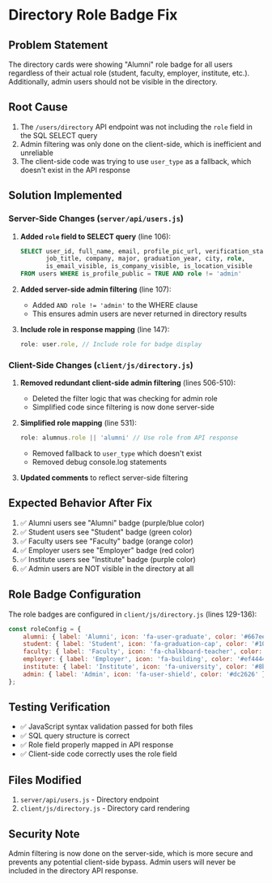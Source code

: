 # Directory Role Badge Fix

## Problem Statement
The directory cards were showing "Alumni" role badge for all users regardless of their actual role (student, faculty, employer, institute, etc.). Additionally, admin users should not be visible in the directory.

## Root Cause
1. The `/users/directory` API endpoint was not including the `role` field in the SQL SELECT query
2. Admin filtering was only done on the client-side, which is inefficient and unreliable
3. The client-side code was trying to use `user_type` as a fallback, which doesn't exist in the API response

## Solution Implemented

### Server-Side Changes (`server/api/users.js`)
1. **Added `role` field to SELECT query** (line 106):
   ```sql
   SELECT user_id, full_name, email, profile_pic_url, verification_status, 
          job_title, company, major, graduation_year, city, role, 
          is_email_visible, is_company_visible, is_location_visible
   FROM users WHERE is_profile_public = TRUE AND role != 'admin'
   ```

2. **Added server-side admin filtering** (line 107):
   - Added `AND role != 'admin'` to the WHERE clause
   - This ensures admin users are never returned in directory results

3. **Include role in response mapping** (line 147):
   ```javascript
   role: user.role, // Include role for badge display
   ```

### Client-Side Changes (`client/js/directory.js`)
1. **Removed redundant client-side admin filtering** (lines 506-510):
   - Deleted the filter logic that was checking for admin role
   - Simplified code since filtering is now done server-side

2. **Simplified role mapping** (line 531):
   ```javascript
   role: alumnus.role || 'alumni' // Use role from API response
   ```
   - Removed fallback to `user_type` which doesn't exist
   - Removed debug console.log statements

3. **Updated comments** to reflect server-side filtering

## Expected Behavior After Fix
1. ✅ Alumni users see "Alumni" badge (purple/blue color)
2. ✅ Student users see "Student" badge (green color)
3. ✅ Faculty users see "Faculty" badge (orange color)
4. ✅ Employer users see "Employer" badge (red color)
5. ✅ Institute users see "Institute" badge (purple color)
6. ✅ Admin users are NOT visible in the directory at all

## Role Badge Configuration
The role badges are configured in `client/js/directory.js` (lines 129-136):

```javascript
const roleConfig = {
    alumni: { label: 'Alumni', icon: 'fa-user-graduate', color: '#667eea' },
    student: { label: 'Student', icon: 'fa-graduation-cap', color: '#10b981' },
    faculty: { label: 'Faculty', icon: 'fa-chalkboard-teacher', color: '#f59e0b' },
    employer: { label: 'Employer', icon: 'fa-building', color: '#ef4444' },
    institute: { label: 'Institute', icon: 'fa-university', color: '#8b5cf6' },
    admin: { label: 'Admin', icon: 'fa-user-shield', color: '#dc2626' }
};
```

## Testing Verification
- ✅ JavaScript syntax validation passed for both files
- ✅ SQL query structure is correct
- ✅ Role field properly mapped in API response
- ✅ Client-side code correctly uses the role field

## Files Modified
1. `server/api/users.js` - Directory endpoint
2. `client/js/directory.js` - Directory card rendering

## Security Note
Admin filtering is now done on the server-side, which is more secure and prevents any potential client-side bypass. Admin users will never be included in the directory API response.
